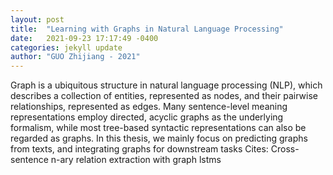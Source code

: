```yaml
---
layout: post
title:  "Learning with Graphs in Natural Language Processing"
date:   2021-09-23 17:17:49 -0400
categories: jekyll update
author: "GUO Zhijiang - 2021"
---
```

Graph is a ubiquitous structure in natural language processing (NLP), which describes a collection of entities, represented as nodes, and their pairwise relationships, represented as edges. Many sentence-level meaning representations employ directed, acyclic graphs as the underlying formalism, while most tree-based syntactic representations can also be regarded as graphs. In this thesis, we mainly focus on predicting graphs from texts, and integrating graphs for downstream tasks Cites: Cross-sentence n-ary relation extraction with graph lstms